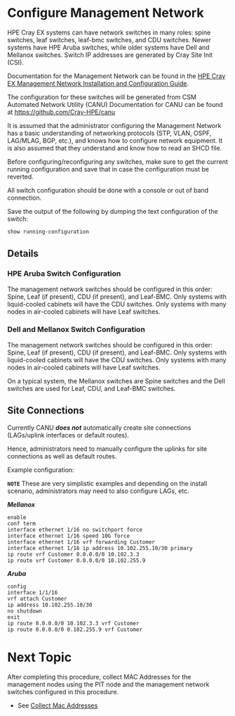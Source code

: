 # Configure Management Network

HPE Cray EX systems can have network switches in many roles: spine switches, leaf switches, leaf-bmc switches, and CDU switches.
Newer systems have HPE Aruba switches, while older systems have Dell and Mellanox switches. Switch IP addresses are generated by Cray Site Init (CSI).

Documentation for the Management Network can be found in the [HPE Cray EX Management Network Installation and Configuration Guide](../operations/network/management_network/README.md).

The configuration for these switches will be generated from CSM Automated Network Utility (CANU)
Documentation for CANU can be found at https://github.com/Cray-HPE/canu

It is assumed that the administrator configuring the Management Network has a basic understanding of networking protocols (STP, VLAN, OSPF, LAG/MLAG, BGP, etc.), and knows how to configure network equipment. It is also assumed that they understand and know how to read an SHCD file.

Before configuring/reconfiguring any switches, make sure to get the current running configuration and save that in case the configuration must be reverted.

All switch configuration should be done with a console or out of band connection.

Save the output of the following by dumping the text configuration of the switch:

```bash
show running-configuration
```

## Details

### HPE Aruba Switch Configuration

The management network switches should be configured in this order: Spine, Leaf (if present), CDU (if present), and Leaf-BMC.
Only systems with liquid-cooled cabinets will have the CDU switches. Only systems with many nodes in air-cooled cabinets
will have Leaf switches.

### Dell and Mellanox Switch Configuration

The management network switches should be configured in this order: Spine, Leaf (if present), CDU (if present), and Leaf-BMC.
Only systems with liquid-cooled cabinets will have the CDU switches. Only systems with many nodes in air-cooled
cabinets will have Leaf switches.

On a typical system, the Mellanox switches are Spine switches and the Dell switches are used for Leaf, CDU, and Leaf-BMC switches.

## Site Connections

Currently CANU ***does not*** automatically create site connections (LAGs/uplink interfaces or default routes).

Hence, administrators need to manually configure the uplinks for site connections as well as default routes.

Example configuration:

**`NOTE`** These are very simplistic examples and depending on the install scenario, administrators may need to also configure LAGs, etc.

***Mellanox***

```
enable
conf term
interface ethernet 1/16 no switchport force
interface ethernet 1/16 speed 10G force
interface ethernet 1/16 vrf forwarding Customer
interface ethernet 1/16 ip address 10.102.255.10/30 primary
ip route vrf Customer 0.0.0.0/0 10.102.3.3
ip route vrf Customer 0.0.0.0/0 10.102.255.9
```

***Aruba***

```
config
interface 1/1/16
vrf attach Customer
ip address 10.102.255.10/30
no shutdown
exit
ip route 0.0.0.0/0 10.102.3.3 vrf Customer
ip route 0.0.0.0/0 0.102.255.9 vrf Customer
```

# Next Topic

After completing this procedure, collect MAC Addresses for the management nodes using the PIT node and the management network switches configured in this procedure.

* See [Collect Mac Addresses](./collect_mac_addresses_for_ncns.md)
